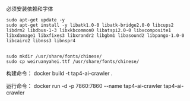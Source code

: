 必须安装依赖和字体
```
sudo apt-get update -y
sudo apt-get install -y libatk1.0-0 libatk-bridge2.0-0 libcups2 libdrm2 libdbus-1-3 libxkbcommon0 libatspi2.0-0 libxcomposite1 libxdamage1 libxfixes3 libxrandr2 libgbm1 libasound2 libpango-1.0-0 libcairo2 libnss3 libnspr4


sudo mkdir /usr/share/fonts/chinese/
sudo cp weiruanyahei.ttf /usr/share/fonts/chinese/

```



构建命令：
docker build -t tap4-ai-crawler .

运行命令：
docker run -d -p 7860:7860 --name tap4-ai-crawler tap4-ai-crawler
